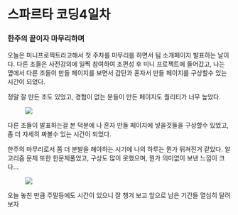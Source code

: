 # 스파르타 코딩4일차 

### 한주의 끝이자 마무리하며 

오늘은 미니프로젝트라고해서 첫 주차를 마무리를 하면서 팀 소개페이지 발표하는 날이다. 
다른 조들은 사전강의에 일찍 참여하여 조편성 후 미니 프로젝트에 들어갔고, 나는 옆에서 다른 조들이 만들
페이지를 보면서 감탄과 혼자서 만들 페이지를 구상할수 있는 시간이 되었다.

정말 잘 만든 조도 있었고, 경험이 없는 분들이 만든 페이지도 퀄리티가 너무 높았다.
<figure>
    <img src="https://i.namu.wiki/i/djkVoWWA3a-5KAaEQUuPs7jyJDtP4ZfJYR6qsyhRSzXI4YJgG727tGQzdPJ9lLqJTVf24gB5E7xb_hiqi7zHwA.webp">
</figure>

다른 조들이 발표하는걸 본 덕분에 나 혼자 만들 페이지에 넣을것들을 구상할수 있었고, 좀 더 자세히 
짜볼수 있는 시간이 되었다. 

한주의 마무리로서 쫌 더 분발을 해야하는 시기에 나의 하루는 뭔가 뒤쳐진거 같았다.
알고리즘 문제 또한 한문제풀었고, 구상도 많이 못했으며, 뭔가 의미없이 보낸 느낌이 크다... 

<figure>
    <img src="https://encrypted-tbn0.gstatic.com/images?q=tbn:ANd9GcQG8ZhdfEBNYe-yy2cgrLavP0ObO8-gKVSa808XvsIxUmMhhv_ZzWpYOk3RPzvF4TU2k3g&usqp=CAU">
</figure>

오늘 놓친 만큼 주말등에도 시간이 있으니 잘 챙겨 보고 앞으로 남은 기간들 열심히 달려보자
